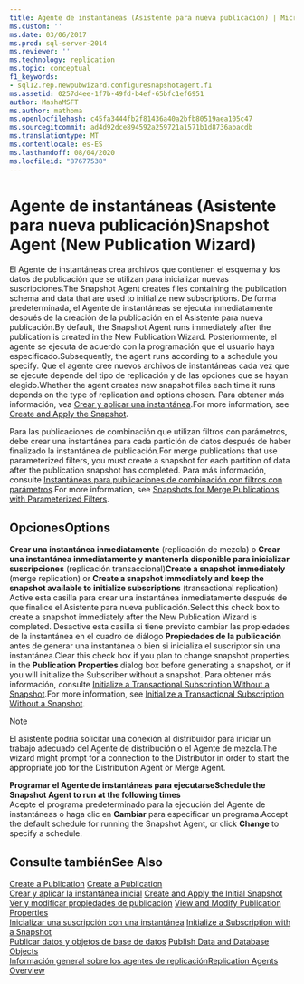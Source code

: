 ```yaml
---
title: Agente de instantáneas (Asistente para nueva publicación) | Microsoft Docs
ms.custom: ''
ms.date: 03/06/2017
ms.prod: sql-server-2014
ms.reviewer: ''
ms.technology: replication
ms.topic: conceptual
f1_keywords:
- sql12.rep.newpubwizard.configuresnapshotagent.f1
ms.assetid: 0257d4ee-1f7b-49fd-b4ef-65bfc1ef6951
author: MashaMSFT
ms.author: mathoma
ms.openlocfilehash: c45fa3444fb2f81436a40a2bfb80519aea105c47
ms.sourcegitcommit: ad4d92dce894592a259721a1571b1d8736abacdb
ms.translationtype: MT
ms.contentlocale: es-ES
ms.lasthandoff: 08/04/2020
ms.locfileid: "87677538"
---
```

# <a name="snapshot-agent-new-publication-wizard"></a><span data-ttu-id="3eaa1-102">Agente de instantáneas (Asistente para nueva publicación)</span><span class="sxs-lookup"><span data-stu-id="3eaa1-102">Snapshot Agent (New Publication Wizard)</span></span>
  <span data-ttu-id="3eaa1-103">El Agente de instantáneas crea archivos que contienen el esquema y los datos de publicación que se utilizan para inicializar nuevas suscripciones.</span><span class="sxs-lookup"><span data-stu-id="3eaa1-103">The Snapshot Agent creates files containing the publication schema and data that are used to initialize new subscriptions.</span></span> <span data-ttu-id="3eaa1-104">De forma predeterminada, el Agente de instantáneas se ejecuta inmediatamente después de la creación de la publicación en el Asistente para nueva publicación.</span><span class="sxs-lookup"><span data-stu-id="3eaa1-104">By default, the Snapshot Agent runs immediately after the publication is created in the New Publication Wizard.</span></span> <span data-ttu-id="3eaa1-105">Posteriormente, el agente se ejecuta de acuerdo con la programación que el usuario haya especificado.</span><span class="sxs-lookup"><span data-stu-id="3eaa1-105">Subsequently, the agent runs according to a schedule you specify.</span></span> <span data-ttu-id="3eaa1-106">Que el agente cree nuevos archivos de instantáneas cada vez que se ejecute depende del tipo de replicación y de las opciones que se hayan elegido.</span><span class="sxs-lookup"><span data-stu-id="3eaa1-106">Whether the agent creates new snapshot files each time it runs depends on the type of replication and options chosen.</span></span> <span data-ttu-id="3eaa1-107">Para obtener más información, vea [Crear y aplicar una instantánea](create-and-apply-the-snapshot.md).</span><span class="sxs-lookup"><span data-stu-id="3eaa1-107">For more information, see [Create and Apply the Snapshot](create-and-apply-the-snapshot.md).</span></span>  
  
 <span data-ttu-id="3eaa1-108">Para las publicaciones de combinación que utilizan filtros con parámetros, debe crear una instantánea para cada partición de datos después de haber finalizado la instantánea de publicación.</span><span class="sxs-lookup"><span data-stu-id="3eaa1-108">For merge publications that use parameterized filters, you must create a snapshot for each partition of data after the publication snapshot has completed.</span></span> <span data-ttu-id="3eaa1-109">Para más información, consulte [Instantáneas para publicaciones de combinación con filtros con parámetros](snapshots-for-merge-publications-with-parameterized-filters.md).</span><span class="sxs-lookup"><span data-stu-id="3eaa1-109">For more information, see [Snapshots for Merge Publications with Parameterized Filters](snapshots-for-merge-publications-with-parameterized-filters.md).</span></span>  
  
## <a name="options"></a><span data-ttu-id="3eaa1-110">Opciones</span><span class="sxs-lookup"><span data-stu-id="3eaa1-110">Options</span></span>  
 <span data-ttu-id="3eaa1-111">**Crear una instantánea inmediatamente** (replicación de mezcla) o **Crear una instantánea inmediatamente y mantenerla disponible para inicializar suscripciones** (replicación transaccional)</span><span class="sxs-lookup"><span data-stu-id="3eaa1-111">**Create a snapshot immediately** (merge replication) or **Create a snapshot immediately and keep the snapshot available to initialize subscriptions** (transactional replication)</span></span>  
 <span data-ttu-id="3eaa1-112">Active esta casilla para crear una instantánea inmediatamente después de que finalice el Asistente para nueva publicación.</span><span class="sxs-lookup"><span data-stu-id="3eaa1-112">Select this check box to create a snapshot immediately after the New Publication Wizard is completed.</span></span> <span data-ttu-id="3eaa1-113">Desactive esta casilla si tiene previsto cambiar las propiedades de la instantánea en el cuadro de diálogo **Propiedades de la publicación** antes de generar una instantánea o bien si inicializa el suscriptor sin una instantánea.</span><span class="sxs-lookup"><span data-stu-id="3eaa1-113">Clear this check box if you plan to change snapshot properties in the **Publication Properties** dialog box before generating a snapshot, or if you will initialize the Subscriber without a snapshot.</span></span> <span data-ttu-id="3eaa1-114">Para obtener más información, consulte [Initialize a Transactional Subscription Without a Snapshot](initialize-a-transactional-subscription-without-a-snapshot.md).</span><span class="sxs-lookup"><span data-stu-id="3eaa1-114">For more information, see [Initialize a Transactional Subscription Without a Snapshot](initialize-a-transactional-subscription-without-a-snapshot.md).</span></span>  
  
> [!NOTE]  
>  <span data-ttu-id="3eaa1-115">El asistente podría solicitar una conexión al distribuidor para iniciar un trabajo adecuado del Agente de distribución o el Agente de mezcla.</span><span class="sxs-lookup"><span data-stu-id="3eaa1-115">The wizard might prompt for a connection to the Distributor in order to start the appropriate job for the Distribution Agent or Merge Agent.</span></span>  
  
 <span data-ttu-id="3eaa1-116">**Programar el Agente de instantáneas para ejecutarse**</span><span class="sxs-lookup"><span data-stu-id="3eaa1-116">**Schedule the Snapshot Agent to run at the following times**</span></span>  
 <span data-ttu-id="3eaa1-117">Acepte el programa predeterminado para la ejecución del Agente de instantáneas o haga clic en **Cambiar** para especificar un programa.</span><span class="sxs-lookup"><span data-stu-id="3eaa1-117">Accept the default schedule for running the Snapshot Agent, or click **Change** to specify a schedule.</span></span>  
  
## <a name="see-also"></a><span data-ttu-id="3eaa1-118">Consulte también</span><span class="sxs-lookup"><span data-stu-id="3eaa1-118">See Also</span></span>  
 <span data-ttu-id="3eaa1-119">[Create a Publication](publish/create-a-publication.md) </span><span class="sxs-lookup"><span data-stu-id="3eaa1-119">[Create a Publication](publish/create-a-publication.md) </span></span>  
 <span data-ttu-id="3eaa1-120">[Crear y aplicar la instantánea inicial](create-and-apply-the-initial-snapshot.md) </span><span class="sxs-lookup"><span data-stu-id="3eaa1-120">[Create and Apply the Initial Snapshot](create-and-apply-the-initial-snapshot.md) </span></span>  
 <span data-ttu-id="3eaa1-121">[Ver y modificar propiedades de publicación](publish/view-and-modify-publication-properties.md) </span><span class="sxs-lookup"><span data-stu-id="3eaa1-121">[View and Modify Publication Properties](publish/view-and-modify-publication-properties.md) </span></span>  
 <span data-ttu-id="3eaa1-122">[Inicializar una suscripción con una instantánea](initialize-a-subscription-with-a-snapshot.md) </span><span class="sxs-lookup"><span data-stu-id="3eaa1-122">[Initialize a Subscription with a Snapshot](initialize-a-subscription-with-a-snapshot.md) </span></span>  
 <span data-ttu-id="3eaa1-123">[Publicar datos y objetos de base de datos](publish/publish-data-and-database-objects.md) </span><span class="sxs-lookup"><span data-stu-id="3eaa1-123">[Publish Data and Database Objects](publish/publish-data-and-database-objects.md) </span></span>  
 [<span data-ttu-id="3eaa1-124">Información general sobre los agentes de replicación</span><span class="sxs-lookup"><span data-stu-id="3eaa1-124">Replication Agents Overview</span></span>](agents/replication-agents-overview.md)  
  
  
